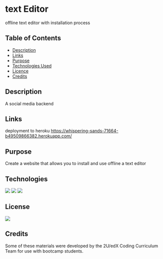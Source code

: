 # text Editor
offline text editor with installation process
## Table of Contents

* [Description](#description)
* [Links](#links)
* [Purpose](#purpose)
* [Technologies Used](#technologies)
* [Licence](#license)
* [Credits](#credits)
## Description

A social media backend

## Links
deployment to heroku 
https://whispering-sands-71664-b49509866382.herokuapp.com/
## Purpose

Create a website that allows you to install and use offline a text editor


## Technologies

<img src="https://img.shields.io/badge/Built%20with-HTML5-blue">

<img src="https://img.shields.io/badge/Built%20with-CSS3-blue">

<img src="https://img.shields.io/badge/Built%20with-Javascript-blue">

## License

<img src="https://img.shields.io/badge/license-MIT-blue">

## Credits
Some of these materials were developed by the 2U/edX Coding Curriculum Team for use with bootcamp students.